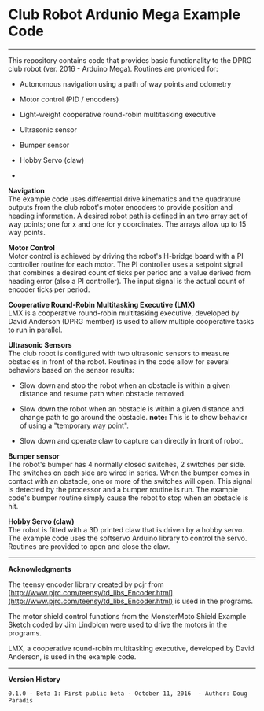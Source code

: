 # Club Robot Ardunio Mega Example Code #


----------

This repository contains code that provides basic functionality to the DPRG club robot (ver. 2016 - Arduino Mega). Routines are provided for:


-   Autonomous navigation using a path of way points and odometry


-   Motor control (PID / encoders)


-   Light-weight cooperative round-robin multitasking executive


-   Ultrasonic sensor


-   Bumper sensor


-   Hobby Servo (claw)

-  
**Navigation**  
The example code uses differential drive kinematics and the quadrature outputs from the club robot's motor encoders to provide position and heading information. A desired robot path is defined in an two array set of way points; one for x and one for y coordinates. The arrays allow up to 15 way points.

**Motor Control**  
Motor control is achieved by driving the robot's H-bridge board with a PI controller routine for each motor. The PI controller uses a setpoint signal that combines a desired count of ticks per period and a value derived from heading error (also a PI controller). The input signal is the actual count of encoder ticks per period.

**Cooperative Round-Robin Multitasking Executive (LMX)**  
LMX is a cooperative round-robin multitasking executive, developed by David Anderson (DPRG member) is used to allow multiple cooperative tasks to run in parallel.

**Ultrasonic Sensors**  
The club robot is configured with two ultrasonic sensors to measure obstacles in front of the robot. Routines in the code allow for several behaviors based on the sensor results:


-   Slow down and stop the robot when an obstacle is within a given distance and resume path when obstacle removed.

-   Slow down the robot when an obstacle is within a given distance and change path to go around the obstacle. **note:** This is to show behavior of using a "temporary way point". 

- Slow down and operate claw to capture can directly in front of robot.  

**Bumper sensor**  
The robot's bumper has 4 normally closed switches, 2 switches per side. The switches on each side are wired in series. When the bumper comes in contact with an obstacle, one or more of the switches will open. This signal is detected by the processor and a bumper routine is run. The example code's bumper routine simply cause the robot to stop when an obstacle is hit.

**Hobby Servo (claw)**  
The robot is fitted with a 3D printed claw that is driven by a hobby servo. The example code uses the softservo Arduino library to control the servo. Routines are provided to open and close the claw.

 
----------

**Acknowledgments**   

The teensy encoder library created by pcjr from
[http://www.pjrc.com/teensy/td_libs_Encoder.html](http://www.pjrc.com/teensy/td_libs_Encoder.html) is used in the programs.

The motor shield control functions from the MonsterMoto Shield Example Sketch coded by Jim Lindblom were used to drive the motors in the programs.

LMX, a cooperative round-robin multitasking executive, developed by David Anderson, is used in the example code. 

----------
**Version History** 
  
    0.1.0 - Beta 1: First public beta - October 11, 2016  - Author: Doug Paradis
